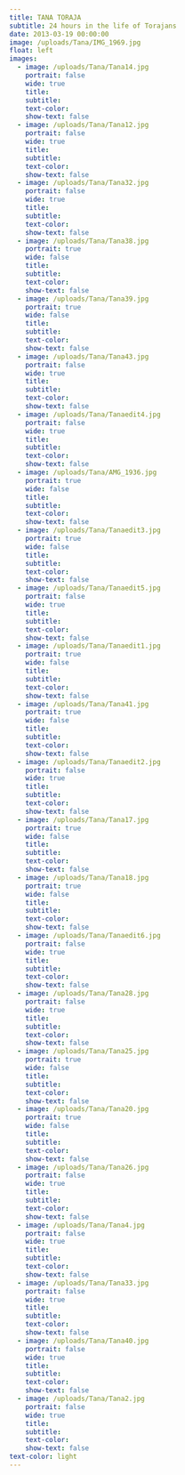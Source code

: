 ```yaml
---
title: TANA TORAJA
subtitle: 24 hours in the life of Torajans
date: 2013-03-19 00:00:00
image: /uploads/Tana/IMG_1969.jpg
float: left
images:
  - image: /uploads/Tana/Tana14.jpg
    portrait: false
    wide: true
    title:
    subtitle:
    text-color:
    show-text: false
  - image: /uploads/Tana/Tana12.jpg
    portrait: false
    wide: true
    title:
    subtitle:
    text-color:
    show-text: false
  - image: /uploads/Tana/Tana32.jpg
    portrait: false
    wide: true
    title:
    subtitle:
    text-color:
    show-text: false
  - image: /uploads/Tana/Tana38.jpg
    portrait: true
    wide: false
    title:
    subtitle:
    text-color:
    show-text: false
  - image: /uploads/Tana/Tana39.jpg
    portrait: true
    wide: false
    title:
    subtitle:
    text-color:
    show-text: false
  - image: /uploads/Tana/Tana43.jpg
    portrait: false
    wide: true
    title:
    subtitle:
    text-color:
    show-text: false
  - image: /uploads/Tana/Tanaedit4.jpg
    portrait: false
    wide: true
    title:
    subtitle:
    text-color:
    show-text: false
  - image: /uploads/Tana/AMG_1936.jpg
    portrait: true
    wide: false
    title:
    subtitle:
    text-color:
    show-text: false
  - image: /uploads/Tana/Tanaedit3.jpg
    portrait: true
    wide: false
    title:
    subtitle:
    text-color:
    show-text: false
  - image: /uploads/Tana/Tanaedit5.jpg
    portrait: false
    wide: true
    title:
    subtitle:
    text-color:
    show-text: false
  - image: /uploads/Tana/Tanaedit1.jpg
    portrait: true
    wide: false
    title:
    subtitle:
    text-color:
    show-text: false
  - image: /uploads/Tana/Tana41.jpg
    portrait: true
    wide: false
    title:
    subtitle:
    text-color:
    show-text: false
  - image: /uploads/Tana/Tanaedit2.jpg
    portrait: false
    wide: true
    title:
    subtitle:
    text-color:
    show-text: false
  - image: /uploads/Tana/Tana17.jpg
    portrait: true
    wide: false
    title:
    subtitle:
    text-color:
    show-text: false
  - image: /uploads/Tana/Tana18.jpg
    portrait: true
    wide: false
    title:
    subtitle:
    text-color:
    show-text: false
  - image: /uploads/Tana/Tanaedit6.jpg
    portrait: false
    wide: true
    title:
    subtitle:
    text-color:
    show-text: false
  - image: /uploads/Tana/Tana28.jpg
    portrait: false
    wide: true
    title:
    subtitle:
    text-color:
    show-text: false
  - image: /uploads/Tana/Tana25.jpg
    portrait: true
    wide: false
    title:
    subtitle:
    text-color:
    show-text: false
  - image: /uploads/Tana/Tana20.jpg
    portrait: true
    wide: false
    title:
    subtitle:
    text-color:
    show-text: false
  - image: /uploads/Tana/Tana26.jpg
    portrait: false
    wide: true
    title:
    subtitle:
    text-color:
    show-text: false
  - image: /uploads/Tana/Tana4.jpg
    portrait: false
    wide: true
    title:
    subtitle:
    text-color:
    show-text: false
  - image: /uploads/Tana/Tana33.jpg
    portrait: false
    wide: true
    title:
    subtitle:
    text-color:
    show-text: false
  - image: /uploads/Tana/Tana40.jpg
    portrait: false
    wide: true
    title:
    subtitle:
    text-color:
    show-text: false
  - image: /uploads/Tana/Tana2.jpg
    portrait: false
    wide: true
    title:
    subtitle:
    text-color:
    show-text: false
text-color: light
---
```



